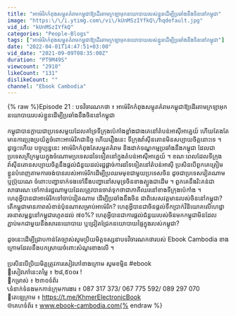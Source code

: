 ```yaml
---
title: "អាម៉េរិកកំពុងសម្លុតគំរាមកម្ពុជាឱ្យដើរតាមក្រឡាអុកនយោបាយរបស់ខ្លួនដើម្បីប្រឆាំងនឹងចិននៅកម្ពុជា"
image: "https:\/\/i.ytimg.com\/vi\/kUnMSzIYfkQ\/hqdefault.jpg"
vid_id: "kUnMSzIYfkQ"
categories: "People-Blogs"
tags: ["អាម៉េរិកកំពុងសម្លុតគំរាមកម្ពុជាឱ្យដើរតាមក្រឡាអុកនយោបាយរបស់ខ្លួនដើម្បីប្រឆាំងនឹងចិននៅកម្ពុជា"]
date: "2022-04-01T14:47:51+03:00"
vid_date: "2021-09-09T08:35:00Z"
duration: "PT9M49S"
viewcount: "2910"
likeCount: "131"
dislikeCount: ""
channel: "Ebook Cambodia"
---
```

{% raw %}Episode 21 : បទវិចារណកថា ៖ អាម៉េរិកកំពុងសម្លុតគំរាមកម្ពុជាឱ្យដើរតាមក្រឡាអុកនយោបាយរបស់ខ្លួនដើម្បីប្រឆាំងនឹងចិននៅកម្ពុជា<br /><br />កម្ពុជាបានក្លាយជាប្រទេសមួយដែលគាំទ្រទីក្រុងប៉េកាំងខ្លាំងជាងគេនៅតំបន់អាស៊ីអាគ្នេយ៍ ហើយតែងតែមានការប្រុងប្រយ័ត្នចំពោះអាម៉េរិកជានិច្ច ហើយរឿងនេះ ទីក្រុងវ៉ាស៊ីនតោនមិនសប្បាយចិត្តនោះទេ ។ ដូច្នេះហើយ បច្ចុប្បន្ននេះ អាម៉េរិកកំពុងតែសម្លុតគំរាម និងដាក់ទណ្ឌកម្មប្រឆាំងនឹងកម្ពុជា ដែលជាប្រទេសក្រីក្រមួយក្នុងចំណោមប្រទេសដទៃទៀតនៅក្នុងតំបន់អាស៊ីអាគ្នេយ៍ ។ ខណៈពេលដែលទីក្រុងវ៉ាស៊ីនតោនសប្បាយចិត្តនឹងផ្តល់ជំនួយដល់រដ្ឋផ្តាច់ការដទៃទៀតនៅតំបន់អាស៊ី ប្រសិនបើពួកគេត្រៀមខ្លួនបំពេញតាមការចង់បានរបស់អាម៉េរិកដើម្បីប្រឈមមុខជាមួយប្រទេសចិន ដូចជាប្រទេសវៀតណាម ឬប្រ៊ុយណេ ចំពោះបញ្ហាទាក់ទងទៅនឹងបញ្ហានៅសមុទ្រចិនខាងត្បូងជាដើម ។ ពួកគេនឹងរិះគន់ជាសាធារណៈទៅកាន់រដ្ឋណាមួយដែលត្រូវបានចាត់ទុកថាជាភាគីឈរនៅខាងទីក្រុងប៉េកាំង ។​ <br />ហេតុអ្វីបានជាអាម៉េរិកទៅចាប់វៀតណាម ដើម្បីប្រឆាំងនឹងចិន ជាពិសេសវត្តមានរបស់ចិននៅកម្ពុជា? តើកម្ពុជាមានភាពសំខាន់ប៉ុនណាសម្រាប់អាម៉េរិក? ហេតុអ្វីបានជាចិនផ្តល់ទឹកប្រាក់វិនិយោគលើហេដ្ឋារចនាសម្ពន្ធនៅកម្ពុជារហូតដល់ ៧០%? ហេតុអ្វីបានជាការផ្តល់ជំនួយរបស់ចិនមកកម្ពុជាមិនដែលភ្ជាប់មកជាមួយនឹងសារនយោបាយ ឬជ្រៀតជ្រែកនយោបាយផ្ទៃក្នុងរបស់កម្ពុជា? <br /><br />ដូចនេះដើម្បីជ្រាបកាន់តែច្បាស់សូមប្រិយមិត្តទស្សនាបទវិចារណកថារបស់ Ebook Cambodia ខាងក្រោមដែលនឹងបកស្រាយចំពោះសំណួរខាងលើ ។ <br /><br />ប្រសិនបើប្រិយមិត្តត្រូវការសៀវភៅខាងក្រោម សូមខម្មិន #ebook<br />🛒សៀវភៅនេះតម្លៃ ៖ ២៨,៥០០៛ ! <br />📕កម្រាស់ ៖ ២៣០ទំព័រ<br />📞ទំនាក់ទំនងមកកាន់ក្រុមការងារ ៖ 087 317 373/ 067 775 592/ 089 297 070<br />📩តេឡេក្រាម ៖ <a rel="nofollow" target="blank" href="https://t.me/KhmerElectronicBook">https://t.me/KhmerElectronicBook</a><br />🌐គេហទំព័រ ៖ www.ebook-cambodia.com{% endraw %}

